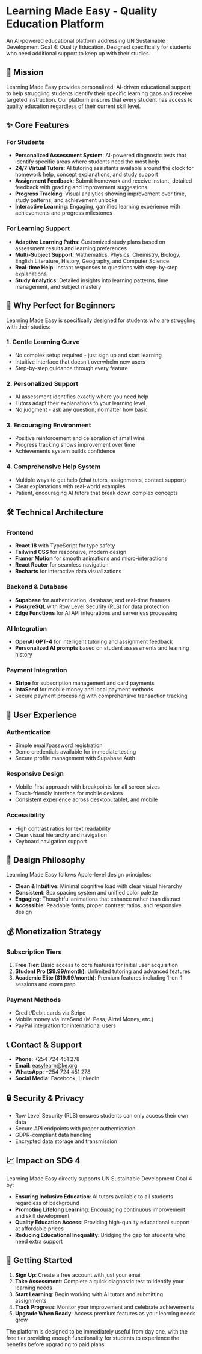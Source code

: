 # Learning Made Easy - Quality Education Platform

An AI-powered educational platform addressing UN Sustainable Development Goal 4: Quality Education. Designed specifically for students who need additional support to keep up with their studies.

## 🎯 Mission

Learning Made Easy provides personalized, AI-driven educational support to help struggling students identify their specific learning gaps and receive targeted instruction. Our platform ensures that every student has access to quality education regardless of their current skill level.

## ✨ Core Features

### For Students
- **Personalized Assessment System**: AI-powered diagnostic tests that identify specific areas where students need the most help
- **24/7 Virtual Tutors**: AI tutoring assistants available around the clock for homework help, concept explanations, and study support
- **Assignment Feedback**: Submit homework and receive instant, detailed feedback with grading and improvement suggestions
- **Progress Tracking**: Visual analytics showing improvement over time, study patterns, and achievement unlocks
- **Interactive Learning**: Engaging, gamified learning experience with achievements and progress milestones

### For Learning Support
- **Adaptive Learning Paths**: Customized study plans based on assessment results and learning preferences
- **Multi-Subject Support**: Mathematics, Physics, Chemistry, Biology, English Literature, History, Geography, and Computer Science
- **Real-time Help**: Instant responses to questions with step-by-step explanations
- **Study Analytics**: Detailed insights into learning patterns, time management, and subject mastery

## 🚀 Why Perfect for Beginners

Learning Made Easy is specifically designed for students who are struggling with their studies:

### 1. **Gentle Learning Curve**
- No complex setup required - just sign up and start learning
- Intuitive interface that doesn't overwhelm new users
- Step-by-step guidance through every feature

### 2. **Personalized Support**
- AI assessment identifies exactly where you need help
- Tutors adapt their explanations to your learning level
- No judgment - ask any question, no matter how basic

### 3. **Encouraging Environment**
- Positive reinforcement and celebration of small wins
- Progress tracking shows improvement over time
- Achievements system builds confidence

### 4. **Comprehensive Help System**
- Multiple ways to get help (chat tutors, assignments, contact support)
- Clear explanations with real-world examples
- Patient, encouraging AI tutors that break down complex concepts

## 🛠 Technical Architecture

### Frontend
- **React 18** with TypeScript for type safety
- **Tailwind CSS** for responsive, modern design
- **Framer Motion** for smooth animations and micro-interactions
- **React Router** for seamless navigation
- **Recharts** for interactive data visualizations

### Backend & Database
- **Supabase** for authentication, database, and real-time features
- **PostgreSQL** with Row Level Security (RLS) for data protection
- **Edge Functions** for AI API integrations and serverless processing

### AI Integration
- **OpenAI GPT-4** for intelligent tutoring and assignment feedback
- **Personalized AI prompts** based on student assessments and learning history

### Payment Integration
- **Stripe** for subscription management and card payments
- **IntaSend** for mobile money and local payment methods
- Secure payment processing with comprehensive transaction tracking

## 📱 User Experience

### Authentication
- Simple email/password registration
- Demo credentials available for immediate testing
- Secure profile management with Supabase Auth

### Responsive Design
- Mobile-first approach with breakpoints for all screen sizes
- Touch-friendly interface for mobile devices
- Consistent experience across desktop, tablet, and mobile

### Accessibility
- High contrast ratios for text readability
- Clear visual hierarchy and navigation
- Keyboard navigation support

## 🎨 Design Philosophy

Learning Made Easy follows Apple-level design principles:

- **Clean & Intuitive**: Minimal cognitive load with clear visual hierarchy
- **Consistent**: 8px spacing system and unified color palette
- **Engaging**: Thoughtful animations that enhance rather than distract
- **Accessible**: Readable fonts, proper contrast ratios, and responsive design

## 💰 Monetization Strategy

### Subscription Tiers
1. **Free Tier**: Basic access to core features for initial user acquisition
2. **Student Pro ($9.99/month)**: Unlimited tutoring and advanced features
3. **Academic Elite ($19.99/month)**: Premium features including 1-on-1 sessions and exam prep

### Payment Methods
- Credit/Debit cards via Stripe
- Mobile money via IntaSend (M-Pesa, Airtel Money, etc.)
- PayPal integration for international users

## 📞 Contact & Support

- **Phone**: +254 724 451 278
- **Email**: easylearn@ke.org
- **WhatsApp**: +254 724 451 278
- **Social Media**: Facebook, LinkedIn

## 🔒 Security & Privacy

- Row Level Security (RLS) ensures students can only access their own data
- Secure API endpoints with proper authentication
- GDPR-compliant data handling
- Encrypted data storage and transmission

## 📈 Impact on SDG 4

Learning Made Easy directly supports UN Sustainable Development Goal 4 by:

- **Ensuring Inclusive Education**: AI tutors available to all students regardless of background
- **Promoting Lifelong Learning**: Encouraging continuous improvement and skill development
- **Quality Education Access**: Providing high-quality educational support at affordable prices
- **Reducing Educational Inequality**: Bridging the gap for students who need extra support

## 🚀 Getting Started

1. **Sign Up**: Create a free account with just your email
2. **Take Assessment**: Complete a quick diagnostic test to identify your learning needs
3. **Start Learning**: Begin working with AI tutors and submitting assignments
4. **Track Progress**: Monitor your improvement and celebrate achievements
5. **Upgrade When Ready**: Access premium features as your learning needs grow

The platform is designed to be immediately useful from day one, with the free tier providing enough functionality for students to experience the benefits before upgrading to paid plans.